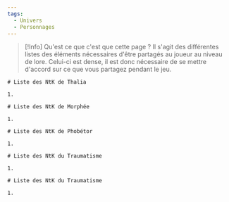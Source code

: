 ```yaml
---
tags:
  - Univers
  - Personnages
---
```


> [!Info] Qu'est ce que c'est que cette page ?
> Il s'agit des différentes listes des éléments nécessaires d'être partagés au joueur au niveau de lore. Celui-ci est dense, il est donc nécessaire de se mettre d'accord sur ce que vous partagez pendant le jeu.


```
# Liste des NtK de Thalia

1. 
```

```
# Liste des NtK de Morphée

1. 
```

```
# Liste des NtK de Phobétor

1. 
```

```
# Liste des NtK du Traumatisme

1. 
```

```
# Liste des NtK du Traumatisme

1. 
```